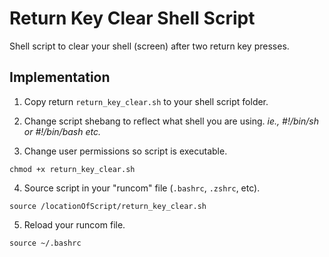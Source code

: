 # Return Key Clear Shell Script

Shell script to clear your shell (screen) after two return key presses.

## Implementation
1. Copy return `return_key_clear.sh` to your shell script folder.

2. Change script shebang to reflect what shell you are using. _ie., #!/bin/sh or #!/bin/bash etc._

3. Change user permissions so script is executable.

`chmod +x return_key_clear.sh`

4. Source script in your "runcom" file (`.bashrc`, `.zshrc`, etc).

`source /locationOfScript/return_key_clear.sh`

5. Reload your runcom file.

`source ~/.bashrc`
